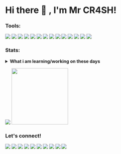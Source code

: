 # Hi there 👋 , I'm Mr CR4SH!

### Tools:
<p>
    <img src="https://img.shields.io/badge/APK-ARDUINO-blue?&logo=arduino" />
    <img src="https://img.shields.io/badge/APK-LINUX-blue?&logo=linux" />
    <img src="https://img.shields.io/badge/APK-UBUNTU-blue?&logo=ubuntu" />
    <img src="https://img.shields.io/badge/CODE-PHP-blue?&logo=php" />
    <img src="https://img.shields.io/badge/CODE-JAVA-blue?&logo=java" />
    <img src="https://img.shields.io/badge/CODE-JAVA SCRIPT-blue?&logo=javascript" />
    <img src="https://img.shields.io/badge/CODE-PYTHON-blue?&logo=python" />
    <img src="https://img.shields.io/badge/CODE-SHELL-blue?&logo=shell" />
    <img src="https://img.shields.io/badge/🚀 CODE-HTML-blue?&logo=html" />
    <img src="https://img.shields.io/badge/🛰 CODE-CSS-blue?&logo=css" />
    <img src="https://img.shields.io/badge/🛸 CODE-C++-blue?&logo=c++" />
    <img src="https://img.shields.io/badge/CODE-RUBY-blue?&logo=ruby" />
    <img src="https://img.shields.io/badge/🛡 CYBER SECURITY 🛡-blue?&logo=crime" />
    <img src="https://gpvc.arturio.dev/Mr-CR4SH" />
</p>

### Stats:
<details>
 <summary><strong>What i am learning/working on these days</strong></summary>
    - 🔭 I’m currently working on ... </br>
    - 🌱 I’m currently learning Progaming Leangue and Robotic </br>
    - 👯 I’m looking to collaborate on ... </br>
    - 🤔 I’m looking for help with ... </br>
    - 💬 Ask me about anything.</br>
    - 📫 How to reach me: <a href="">Email me!</a>  </br>
    - 😄 Pronouns: He/Him </br>
    - ⚡ Fun fact: ... </br>
</details>
<p>
    <img src="https://github-readme-stats.vercel.app/api?username=Mr-CR4SH&hide=contribs,prs&show_icons=true&hide_border=true&title_color=000" />
    <img src="https://github-readme-stats.vercel.app/api/top-langs/?username=Mr-CR4SH&layout=compact" height=180 />
</p>

### Let's connect!
<p>
    <a href="https://" target="blank"><img src="https://img.shields.io/badge/Website-https://Mr.CR4SH.xyz-green?" /></a>
    <a href="https://" target="blank"><img src="https://img.shields.io/badge/Mr.CR4SH-30302f?style=flat&logo=wordpress" /></a>
    <a href="https://" target="blank"><img src="https://img.shields.io/badge/Mr.CR4SH-30302f?style=flat&logo=blogspot" /></a>
    <a href="https://" target="blank"><img src="https://img.shields.io/badge/Mr.CR4SH-30302f?style=flat&logo=blogger" /></a>
    <a href="https:/github.com/Mr.CR4SH" target="blank"><img src="https://img.shields.io/badge/Mr.CR4SH-30302f?style=flat&logo=github" /></a>
    <a href="https://" target="blank"><img src="https://img.shields.io/badge/@Mr.CR4SH-30302f?style=flat&logo=instagram" /></a>
    <a href="https://" target="blank"><img src="https://img.shields.io/badge/@Mr.CR4SH-30302f?style=flat&logo=youtube" /></a>
    <a href="https://" target="blank"><img src="https://img.shields.io/badge/@Mr.CR4SH-30302f?style=flat&logo=facebook" /></a>
    <a href="https://" target="blank"><img src="https://img.shields.io/badge/@Mr.CR4SH-30302f?style=flat&logo=twitter" /></a>
    <a href="https://www.paypal.me/" target="blank"><img src="https://ionicabizau.github.io/badges/paypal.svg" /></a>
</p>
